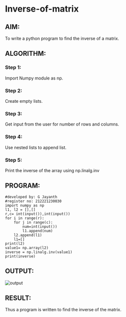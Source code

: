 # Inverse-of-matrix

## AIM:
To write a python program to find the inverse of a matrix.

## ALGORITHM:
### Step 1:
Import Numpy module as np.

### Step 2:
Create empty lists.
### Step 3:
Get input from the user for number of rows and columns.
### Step 4:
Use nested lists to append list.
### Step 5:
Print the inverse of the array using np.linalg.inv

## PROGRAM:

```
#developed by: G Jayanth
#register no: 212221230030
import numpy as np
l1, l2 = [],[]
r,c= int(input()),int(input())
for i in range(r):
    for j in range(c):
        num=int(input())
        l1.append(num)
    l2.append(l1)
    l1=[]
print(l2)
value1= np.array(l2)
inverse = np.linalg.inv(value1)
print(inverse)
```

## OUTPUT:
![output](/s.png)

## RESULT:
Thus a program is written to find the inverse of the matrix.
